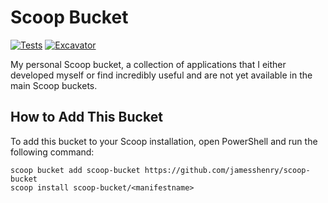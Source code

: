 # Scoop Bucket

[![Tests](https://github.com/jamesshenry/scoop-bucket/actions/workflows/ci.yml/badge.svg)](https://github.com/jamesshenry/scoop-bucket/actions/workflows/ci.yml) [![Excavator](https://github.com/jamesshenry/scoop-bucket/actions/workflows/excavator.yml/badge.svg)](https://github.com/jamesshenry/scoop-bucket/actions/workflows/excavator.yml)

My personal Scoop bucket, a collection of applications that I either developed myself or find incredibly useful and are not yet available in the main Scoop buckets.

## How to Add This Bucket

To add this bucket to your Scoop installation, open PowerShell and run the following command:

```pwsh
scoop bucket add scoop-bucket https://github.com/jamesshenry/scoop-bucket
scoop install scoop-bucket/<manifestname>
```

